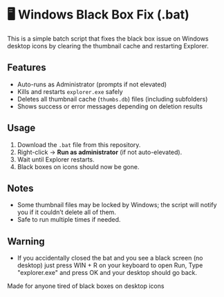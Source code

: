 # 🖥️ Windows Black Box Fix (.bat)

This is a simple batch script that fixes the black box issue on Windows desktop icons by clearing the thumbnail cache and restarting Explorer.

## Features
- Auto-runs as Administrator (prompts if not elevated)  
- Kills and restarts `explorer.exe` safely  
- Deletes all thumbnail cache (`thumbs.db`) files (including subfolders)  
- Shows success or error messages depending on deletion results  

## Usage
1. Download the `.bat` file from this repository.  
2. Right-click → **Run as administrator** (if not auto-elevated).  
3. Wait until Explorer restarts.  
4. Black boxes on icons should now be gone.

##  Notes
- Some thumbnail files may be locked by Windows; the script will notify you if it couldn’t delete all of them.  
- Safe to run multiple times if needed.

## Warning
- If you accidentally closed the bat and you see a black screen (no desktop) just press WIN + R on your keyboard to open Run, Type "explorer.exe" and press OK and your desktop should go back.

Made for anyone tired of black boxes on desktop icons
